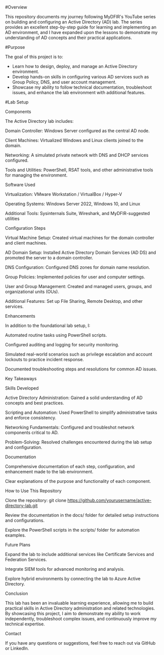 #Overview

This repository documents my journey following MyDFIR's YouTube series on building and configuring an Active Directory (AD) lab. The series provides an excellent step-by-step guide for learning and implementing an AD environment, and I have expanded upon the lessons to demonstrate my understanding of AD concepts and their practical applications.

#Purpose

The goal of this project is to:
  - Learn how to design, deploy, and manage an Active Directory environment.
  - Develop hands-on skills in configuring various AD services such as Group Policy, DNS, and user account management.
  - Showcase my ability to follow technical documentation, troubleshoot issues, and enhance the lab environment with additional features.

#Lab Setup

Components

The Active Directory lab includes:

Domain Controller: Windows Server configured as the central AD node.

Client Machines: Virtualized Windows and Linux clients joined to the domain.

Networking: A simulated private network with DNS and DHCP services configured.

Tools and Utilities: PowerShell, RSAT tools, and other administrative tools for managing the environment.

Software Used

Virtualization: VMware Workstation / VirtualBox / Hyper-V

Operating Systems: Windows Server 2022, Windows 10, and Linux

Additional Tools: Sysinternals Suite, Wireshark, and MyDFIR-suggested utilities

Configuration Steps

Virtual Machine Setup: Created virtual machines for the domain controller and client machines.

AD Domain Setup: Installed Active Directory Domain Services (AD DS) and promoted the server to a domain controller.

DNS Configuration: Configured DNS zones for domain name resolution.

Group Policies: Implemented policies for user and computer settings.

User and Group Management: Created and managed users, groups, and organizational units (OUs).

Additional Features: Set up File Sharing, Remote Desktop, and other services.

Enhancements

In addition to the foundational lab setup, I:

Automated routine tasks using PowerShell scripts.

Configured auditing and logging for security monitoring.

Simulated real-world scenarios such as privilege escalation and account lockouts to practice incident response.

Documented troubleshooting steps and resolutions for common AD issues.

Key Takeaways

Skills Developed

Active Directory Administration: Gained a solid understanding of AD concepts and best practices.

Scripting and Automation: Used PowerShell to simplify administrative tasks and enforce consistency.

Networking Fundamentals: Configured and troubleshot network components critical to AD.

Problem-Solving: Resolved challenges encountered during the lab setup and configuration.

Documentation

Comprehensive documentation of each step, configuration, and enhancement made to the lab environment.

Clear explanations of the purpose and functionality of each component.

How to Use This Repository

Clone the repository: git clone https://github.com/yourusername/active-directory-lab.git

Review the documentation in the docs/ folder for detailed setup instructions and configurations.

Explore the PowerShell scripts in the scripts/ folder for automation examples.

Future Plans

Expand the lab to include additional services like Certificate Services and Federation Services.

Integrate SIEM tools for advanced monitoring and analysis.

Explore hybrid environments by connecting the lab to Azure Active Directory.

Conclusion

This lab has been an invaluable learning experience, allowing me to build practical skills in Active Directory administration and related technologies. By showcasing this project, I aim to demonstrate my ability to work independently, troubleshoot complex issues, and continuously improve my technical expertise.

Contact

If you have any questions or suggestions, feel free to reach out via GitHub or LinkedIn.


